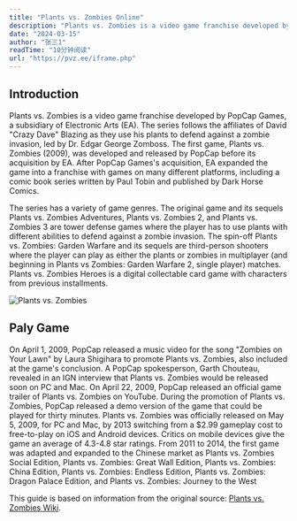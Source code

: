 ```yaml
---
title: "Plants vs. Zombies Online"
description: "Plants vs. Zombies is a video game franchise developed by PopCap Games, a subsidiary of Electronic Arts (EA). The series follows the affiliates of David Crazy Dave Blazing as they use his plants to defend against a zombie invasion, led by Dr. Edgar George Zomboss. The first game, Plants vs. Zombies (2009), was developed and released by PopCap before its acquisition by EA. After PopCap Games's acquisition, EA expanded the game into a franchise with games on many different platforms, including a comic book series written by Paul Tobin and published by Dark Horse Comics."
date: "2024-03-15"
author: "张三1"
readTime: "10分钟阅读"
url: "https://pvz.ee/iframe.php"
---
```

## Introduction

Plants vs. Zombies is a video game franchise developed by PopCap Games, a subsidiary of Electronic Arts (EA). The series follows the affiliates of David "Crazy Dave" Blazing as they use his plants to defend against a zombie invasion, led by Dr. Edgar George Zomboss. The first game, Plants vs. Zombies (2009), was developed and released by PopCap before its acquisition by EA. After PopCap Games's acquisition, EA expanded the game into a franchise with games on many different platforms, including a comic book series written by Paul Tobin and published by Dark Horse Comics.

The series has a variety of game genres. The original game and its sequels Plants vs. Zombies Adventures, Plants vs. Zombies 2, and Plants vs. Zombies 3 are tower defense games where the player has to use plants with different abilities to defend against a zombie invasion. The spin-off Plants vs. Zombies: Garden Warfare and its sequels are third-person shooters where the player can play as either the plants or zombies in multiplayer (and beginning in Plants vs Zombies: Garden Warfare 2, single player) matches. Plants vs. Zombies Heroes is a digital collectable card game with characters from previous installments.

![Plants vs. Zombies](https://pic3.zhimg.com/80/v2-9b0ca4f50694b566de779a059f0c0644_1440w.webp)

## Paly Game

On April 1, 2009, PopCap released a music video for the song "Zombies on Your Lawn" by Laura Shigihara to promote Plants vs. Zombies, also included at the game's conclusion. A PopCap spokesperson, Garth Chouteau, revealed in an IGN interview that Plants vs. Zombies would be released soon on PC and Mac. On April 22, 2009, PopCap released an official game trailer of Plants vs. Zombies on YouTube. During the promotion of Plants vs. Zombies, PopCap released a demo version of the game that could be played for thirty minutes. Plants vs. Zombies was officially released on May 5, 2009, for PC and Mac, by 2013 switching from a $2.99 gameplay cost to free-to-play on iOS and Android devices. Critics on mobile devices give the game an average of 4.3-4.8 star ratings. From 2011 to 2014, the first game was adapted and expanded to the Chinese market as Plants vs. Zombies Social Edition, Plants vs. Zombies: Great Wall Edition, Plants vs. Zombies: China Edition, Plants vs. Zombies: Endless Edition, Plants vs. Zombies: Dragon Palace Edition, and Plants vs. Zombies: Journey to the West

This guide is based on information from the original source: [Plants vs. Zombies Wiki](https://en.wikipedia.org/wiki/Plants_vs._Zombies).